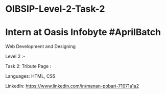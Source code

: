 # OIBSIP-Level-2-Task-2

# Intern at Oasis Infobyte #AprilBatch

Web Development and Designing

Level 2 :- 

Task 2: Tribute Page : 

Languages: HTML, CSS

LinkedIn: https://www.linkedin.com/in/manan-pobari-71071a1a2
